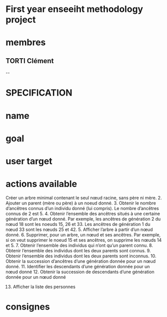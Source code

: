 # 
# First year enseeiht methodology project
# 

# membres
TORTI Clément
--
--

# SPECIFICATION
# name
# goal
# user target
# actions available
Créer un arbre minimal contenant le seul nœud racine, sans père ni mère.
2. Ajouter un parent (mère ou père) à un noeud donné.
3. Obtenir le nombre d’ancêtres connus d’un individu donné (lui compris). Le nombre
d’ancêtres connus de 2 est 5.
4. Obtenir l’ensemble des ancêtres situés à une certaine génération d’un nœud donné.
Par exemple, les ancêtres de génération 2 du nœud 18 sont les noeuds 15, 26 et 33.
Les ancêtres de génération 1 du nœud 33 sont les nœuds 25 et 42.
5. Afficher l’arbre à partir d’un nœud donné.
6. Supprimer, pour un arbre, un nœud et ses ancêtres. Par exemple, si on veut supprimer
le noeud 15 et ses ancêtres, on supprime les nœuds 14 et 5.
7. Obtenir l’ensemble des individus qui n’ont qu’un parent connu.
8. Obtenir l’ensemble des individus dont les deux parents sont connus.
9. Obtenir l’ensemble des individus dont les deux parents sont inconnus.
10. Obtenir la succession d’ancêtres d’une génération donnée pour un nœud donné.
11. Identifier les descendants d’une génération donnée pour un nœud donné
12. Obtenir la succession de descendants d’une génération donnée pour un nœud donné

13. Afficher la liste des personnes

# consignes


